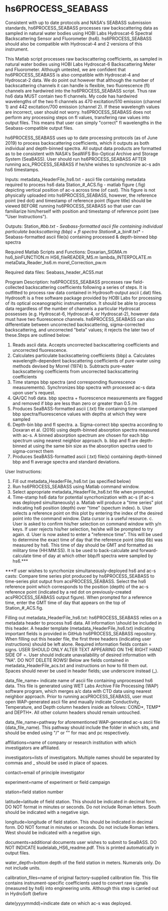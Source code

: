 # hs6PROCESS_SEABASS
Consistent with up to date protocols and NASA's SEABASS submission standards, hs6PROCESS_SEABASS processes raw backscattering data as sampled in natural water bodies using HOBI Labs Hydroscat-6 Spectral Backscattering Sensor and Fluorometer (hs6). hs6PROCESS_SEABASS should also be compatible with Hydroscat-4 and 2 versions of this instrument.

This Matlab script processes raw backscattering coefficients, as sampled in natural water bodies using HOBI Labs Hydroscat-6 Backscattering Meter and Fluorometer. Although untested, we are confident that hs6PROCESS_SEABASS is also compatible with Hydroscat-4 and Hydroscat-2 data. We do point out however that although the number of backscattering channels it can handle is flexible, two fluorescence (fl) channels are hardwired into the hs6PROCESS_SEABASS script. Thus raw hs6 data MUST contain two fl channels. My code has hardwired wavelengths of the two fl channels as 470 excitation/510 emission (channel 1) and 442 excitation/700 emission (channel 2). If these wavelength values are incorrect, user should not worry. hs6PROCESS_SEABASS does not perform any processing steps on fl values, transfering raw values into output files. This means that user can simply "correct" fl wavelengths in the Seabass-compatible output files.

hs6PROCESS_SEABASS uses up to date processing protocols (as of June 2019) to process backscattering coefficients, which it outputs as both individual and depth-binned spectra. All output data products are formatted as to be consistent with NASA's SeaWiFS Bio-Optical Archive and Storage System (SeaBASS). User should run hs6PROCESS_SEABASS AFTER running acs_PROCESS_SEABASS if he/she wishes to synchronize ac-s adn hs6 timestamps.

Inputs:
metadata_HeaderFile_hs6.txt - ascii file containing metadata required to process hs6 data 
Station_#_ACS.fig - matlab figure (.fig) depicting vertical position of ac-s across time (of cast). This figure is not physically uploaded into hs6PROCESS_SEABASS, however, the reference point (red dot) and timestamp of reference point (figure title) should be viewed BEFORE running hs6PROCESS_SEABASS so that user can familiarize him/herself with position and timestamp of reference point (see "User Instructions"). 

Outputs:
Station_#_bb.txt - Seabass-formatted ascii file containing individual particulate backscattering (bbp) + fl spectra
Station_#_a_bin#.txt* - Seabass-formatted ascii file(s) containing processed & depth-binned bbp spectra

Required Matlab Scripts and Functions:
Doxarian_SIGMA.m
hs6_binFUNCTION.m
HS6_fileREADER_MS.m
lambda_INTERPOLATE.m
metaData_Reader_hs6.m
morel_Correction_pw.m

Required data files:
Seabass_header_ACS5.mat

Program Description:
hs6PROCESS_SEABASS processes raw field-collected backscattering coefficients following a series of steps. It is outfitted to process raw data contained in Hydrosoft-output ascii (.dat) files. Hydrosoft is a free software package provided by HOBI Labs for processing of its optical oceanographic instrumentation. It should be able to process data regardless of the number of channels a particular Hydroscat possesses (e.g. Hydroscat-6, Hydroscat-4, or Hydroscat-2), however data must have two fluorescence channels. hs6PROCESS_SEABASS can also differentiate between uncorrected backscattering, sigma-corrected backscattering, and uncorrected "beta" values; it rejects the later two of these.Steps are outlined below:
  1. Reads ascii data. Accepts uncorrected backscattering coefficients and uncorrected fluorescence.
  2. Calculates particulate backscattering coefficients (bbp)
    a. Calculates wavelength-dependent backscattering coefficients of pure-water using methods devised by Morrel (1974)
    b. Subtracts pure-water backscattering coefficients from uncorrected backscattering coefficients
  3. Time stamps bbp spectra (and corresponding fluorescence measurements). Synchronizes bbp spectra with processed ac-s data upon user's      request.
  4. QA/QC hs6 data. bbp spectra + fluorescence measurements are flagged and removed if bbp are less than zero or greater than 0.5 /m
  5. Produces SeaBASS-formatted ascii (.txt) file containing time-stamped bbp spectra/fluorescence values with depths at which they were        sampled
  6. Depth-bin bbp and fl spectra.
    a. Sigma-correct bbp spectra according to Doxaran et al. (2016) using depth-binned absorption spectra measured with ac-s. A binned 
    absorption spectrum are chosen for each bbp spectrum using nearest neighbor approach. 
    b. bbp and fl are depth-binned at using the same bin size as the absorption spectra used to sigma-correct them
  7. Produces SeaBASS-formatted ascii (.txt) file(s) containing depth-binned bbp and fl average spectra and standard deviations. 

User Instructions:
  1. Fill out metadata_HeaderFile_hs6.txt (as specified below)
  2. Run hs6PROCESS_SEABASS using Matlab command window.
  3. Select appropriate metadata_HeaderFile_hs6.txt file when prompted. 
  6. Time-stamp hs6 data for potential syncrhonization with ac-s (if ac-s was deployed simultaneously)
    a. Matlab will produce a "time series" plot indicating hs6 position (depth) over "time" (spectum index).
    b. User selects a reference point on this plot by entering the index of the desired point into the command window. Data cursor is a 
    useful resource.
    c. User is asked to confirm his/her selection on command window with y/n keys. If user rejects his/her selection, he/she will be           prompted to try again.
    d. User is now asked to enter a "reference time". This will be used to determine the exact time of day that the reference point (step
    6b) was measured by hs6. This time of day should be GMT and formatted as military time (HH:MM:SS). It is be used to back-calculate and 
    forward-calculate time of day at which other bbp/fl spectra were sampled by hs6.***
    
 ***If user wishes to syncrhonize simultaneously-deployed hs6 and ac-s casts: Compare time series plot produced by hs6PROCESS_SEABASS to  time-series plot output from acsPROCESS_SEABASS. Select the hs6 reference point which corresponds to the position (depth) of the ac-s reference point (indicated by a red dot on previously-created acsPROCESS_SEABASS output figure). When prompted for a reference time, enter the GMT time of day that appears on the top of Station_#_ACS.fig.
 
Filling out metadata_HeaderFile_hs6.txt:
hs6PROCESS_SEABASS relies on a metadata header to process hs6 data. All information \should be included in this header. A header template (metadata_HeaderFile_hs6.txt) indicating important fields is provided in GitHub hs6PROCESS_SEABASS repository. When filling out this header file, the first three headers (indicating user instructions) should be left alone. Required information fields contain = signs. USER SHOULD ONLY ALTER TEXT APPEARING ON THE RIGHT HAND SIDE OF =. User should indicate unavailability of desired information with "NA". DO NOT DELETE ROWS! Below are fields contained in metadata_HeaderFile_acs.txt and instructions on how to fill them out. Spaces should never be used in header fields; use underscore instead (_).

data_file_name= indicate name of ascii file containing unprocessed hs6 data. This file is generated using WET Labs Archive File Processing (WAP) software program, which merges a/c data with CTD data using nearest neighbor approach. Prior to running acsPROCESS_SEABASS, user must open  WAP-generated ascii file and maually indicate Conductivity, Temperature, and Depth column headers inside as follows: COND*, TEMP* and DEPTH*. All other column headers should remain untouched.

data_file_name=pathway for aforementioned WAP-generated ac-s ascii file (data_file_name). This pathway should include the folder in which sits, and should be ended using "/" or "\" for mac and pc respectively. 

affiliations=name of company or research institution with which investigators are affiliated. 

investigators=lists of investigators. Multiple names should be separated by commas and _ should be used in place of spaces.

contact=email of principle investigator

experiment=name of experiment or field campaign 

station=field station number 

latitude=latitude of field station. This should be indicated in decimal form. DO NOT format in minutes or seconds. Do not include Roman letters. South should be indicated with a negative sign.

longitude=longitude of field station. This should be indicated in decimal form. DO NOT format in minutes or seconds. Do not include Roman letters. West should be indicated with a negative sign.

documents=additional documents user wishes to submit to SeaBASS. DO NOT INDICATE kudelalab_HS6_readme.pdf. This is printed automatically in output files.

water_depth=bottom depth of the field station in meters. Numerals only. Do not include units.

calibration_files=name of original factory-supplied calibration file. This file contains instrument-specific coefficients used to convert raw signals (measured by hs6) into engineering units. Although this step is carried out in HydroSoft (before  

date(yyyymmdd)=indicate date on which ac-s was deployed.
